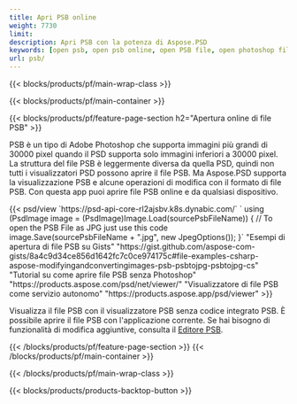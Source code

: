 ```yaml
---
title: Apri PSB online
weight: 7730
limit: 
description: Apri PSB con la potenza di Aspose.PSD
keywords: [open psb, open psb online, open PSB file, open photoshop file, preview psb]
url: psb/
---
```


{{< blocks/products/pf/main-wrap-class >}}

{{< blocks/products/pf/main-container >}}

{{< blocks/products/pf/feature-page-section h2="Apertura online di file PSB" >}}
<p>PSB è un tipo di Adobe Photoshop che supporta immagini più grandi di 30000 pixel quando il PSD supporta solo immagini inferiori a 30000 pixel. La struttura del file PSB è leggermente diversa da quella PSD, quindi non tutti i visualizzatori PSD possono aprire il file PSB. Ma Aspose.PSD supporta la visualizzazione PSB e alcune operazioni di modifica con il formato di file PSB. Con questa app puoi aprire file PSB online e da qualsiasi dispositivo.</p>
{{< psd/view `https://psd-api-core-rl2ajsbv.k8s.dynabic.com/` 
`    using (PsdImage image = (PsdImage)Image.Load(sourcePsbFileName))
    {
	    // To open the PSB File as JPG just use this code
        image.Save(sourcePsbFileName + ".jpg",  new JpegOptions());
    }` 
"Esempi di apertura di file PSB su Gists" "https://gist.github.com/aspose-com-gists/8a4c9d34ce856d1642fc7c0ce974175c#file-examples-csharp-aspose-modifyingandconvertingimages-psb-psbtojpg-psbtojpg-cs" 
"Tutorial su come aprire file PSB senza Photoshop" "https://products.aspose.com/psd/net/viewer/" 
"Visualizzatore di file PSB come servizio autonomo" "https://products.aspose.app/psd/viewer" >}}
<p>Visualizza il file PSB con il visualizzatore PSB senza codice integrato PSB. È possibile aprire il file PSB con l'applicazione corrente. Se hai bisogno di funzionalità di modifica aggiuntive, consulta il <a href="https://products.aspose.app/psd/template-editor">Editore PSB</a>.</p>
{{< /blocks/products/pf/feature-page-section >}}
{{< /blocks/products/pf/main-container >}}


{{< /blocks/products/pf/main-wrap-class >}}

{{< blocks/products/products-backtop-button >}}
